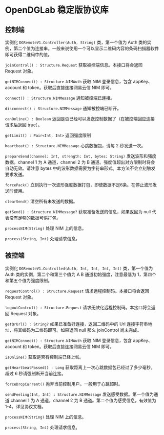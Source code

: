 # OpenDGLab 稳定版协议库
## 控制端
实例化 `DGRemoteV1.Controller(Auth, String)` 类，第一个值为 Auth 类的实例，第二个值为连接串。一般来说使用一个可以显示二维码内容的条码扫描器软件即可获得二维码中的值。

`joinControl() : Structure.Request` 获取被控端信息。本接口将会返回 Request 对象。

`getNIMConnect() : Structure.NIMAuth` 获取 NIM 登录信息，包含 appKey、account 和 token。获取后直接连接网易云信 NIM 即可。

`connect() : Structure.NIMMessage` 通知被控端已连接。

`disconnect() : Structure.NIMMessage` 通知被控端已断开。

`canOnline() : Boolean` 返回是否已经可以发送控制数据了（在被控端回应连接请求后返回 true）。

`getLimit() : Pair<Int, Int>` 返回强度限制

`heartbeat() : Structure.NIMMessage` 心跳数据包，请每 2 秒发送一次。

`prepareSend(channel: Int, strength: Int, bytes: String)` 发送波形和强度数据。channel 1 为 A 通道，channel 2 为 B 通道。强度值超出对方限制时将会自动无效。请注意 bytes 中的波形数据需要为字符串形式。本方法不会立刻触发要求发送。

`forcePack()` 立刻执行一次波形强度数据打包，即使数据不足6条。在停止波形发送时使用。

`clearSend()` 清空所有未发送的数据。

`getSend() : Structure.NIMMessage?` 获取准备发送的信息，如果返回为 null 代表没有足够的数据可供打包。

`processNIM(String)` 处理 NIM 上的信息。

`process(String, Int)` 处理请求信息。

## 被控端
实例化 `DGRemoteV1.Controlled(Auth, Int, Int, Int, Int)` 类，第一个值为 Auth 类的实例，第二个和第三个值为 A B 通道初始强度，注意最低为 1，第四个和第五个值为强度限制。

`requestControl() : Structure.Request` 请求远程控制码。本接口将会返回 Request 对象。

`logoutControl() : Structure.Request` 请求无效化远程控制码。本接口将会返回 Request 对象。

`getQrUrl() : String?` 如果已准备好连接，返回二维码中的 Url 连接字符串地址，将其编码为二维码即可。如果返回 null 那么 joinControl 尚未完成。

`getNIMConnect() : Structure.NIMAuth` 获取 NIM 登录信息，包含 appKey、account 和 token。获取后直接连接网易云信 NIM 即可。

`isOnline()` 获取是否有控制端已经上线。

`getHeartbeatPassed() : Long` 获取距离上一次心跳数据包已经过了多少毫秒。超过 6 秒请强制断开当前连接。

`forceDropCurrent()` 抛弃当前控制用户。一般用于心跳超时。

`sendFeeling(Int, Int) : Structure.NIMMessage` 发送感受数据。第一个值为通道 channel 1 为 A 通道，channel 2 为 B 通道。第二个值为感受信息。有效值为 1-4，详见协议文档。

`processNIM(String)` 处理 NIM 上的信息。

`process(String, Int)` 处理请求信息。